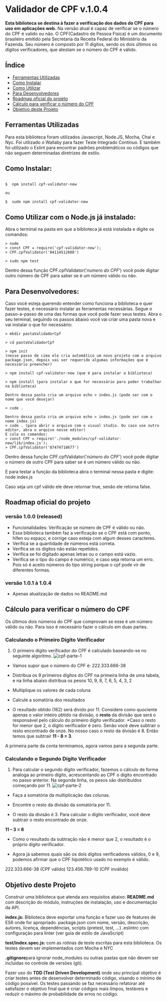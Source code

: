 
# Validador de CPF v.1.0.4

**Esta biblioteca se destina à fazer a verificação dos dados do CPF para uso em aplicações web.**
Na versão atual é capaz de verificar se o número do CPF é valido ou não.
O CPF(Cadastro de Pessoa Física)  é um documento brasileiro emitido pela Secretaria da Receita Federal do Ministério da Fazenda. Seu número é composto por 11 dígitos, sendo os dois últimos os dígitos verificadores, que atestam se o número do CPF é válido. 

## Índice

* [Ferramentas Utilizadas](#Ferramentas-Utilizadas)
* [Como Instalar](#Como-Instalar)
* [Como Utilizar](#Como-Utilizar)
* [Para Desenvolvedores](#Para-Desenvolvedores)
* [Roadmap oficial do projeto](#Roadmap-oficial-do-projeto)
* [Cálculo para verificar o número do CPF](#Cálculo-para-verificar-o-número-do-CPF)
* [Objetivo deste Projeto](#Objetivo-deste-Projeto)

## Ferramentas Utilizadas
Para esta biblioteca foram utilizados Javascript, Node.JS, Mocha, Chai e Nyc.
Foi utilizado o Wallaby para fazer Teste Integrado Contínuo.
E também foi utilizado o Eslint para encontrar padrões problemáticos ou códigos que não seguem determinadas diretrizes de estilo.

## Como Instalar:

```shell

$  npm install cpf-validator-new

ou 

$  sudo npm install cpf-validator-new

```

## Como Utilizar com o Node.js já instalado:
Abra o terminal na pasta em que a biblioteca já está instalada e digite os comandos:
```node
> node
> const CPF = require('cpf-validator-new');
> CPF.cpfValidator('04114512608')

> sudo npm test

```
Dentro dessa função CPF.cpfValidator('*numero do CPF*') você pode digitar outro número de CPF para saber se é um número válido ou não.


## Para Desenvolvedores:
Caso você esteja querendo entender como funciona a biblioteca e quer fazer testes, é necessário instalar as ferramentas necessárias. Segue o passo-a-passo de uma das formas que você pode fazer seus testes.
Abra o seu terminal, seguindo os passos abaixo você vai criar uma pasta nova e vai instalar o que for necessário:

```node
> mkdir pastaValidadorCpf

> cd pastaValidadorCpf

> npm init
(nesse passo de cima ele cria automático um novo projeto com o arquivo package.json, depois vai ser requerido algumas informações que é necessário preencher)

> npm install cpf-validator-new (que é para instalar a biblioteca)

> npm install (para instalar o que for necessário para poder trabalhar na biblioteca)

Dentro dessa pasta cria um arquivo echo > index.js (pode ser com o nome que você desejar)

> code .

Dentro dessa pasta cria um arquivo echo > index.js (pode ser com o nome index.js)
> code . (para abrir o arquivo com o visual studio. Ou caso use outro editor, abra o arquivo nesse editor)
E cole os comandos: 
> const CPF = require('./node_modules/cpf-validator-new/lib/index.js');
> CPF.cpfValidator('87474718677')

```
Dentro dessa função CPF.cpfValidator('*número do CPF*') você pode digitar o número de outro CPF para saber se é um número válido ou não.

E para testar a função da biblioteca abra o terminal nessa pasta e digite: 
node index.js

Caso seja um cpf válido ele deve retornar true, senão ele retorna false.

## Roadmap oficial do projeto
### versão 1.0.0 (released)
- Funcionalidades: Verificação se número de CPF é válido ou não.
- Essa biblioteca também faz a verificação se o CPF está com ponto, hífen ou espaço, e corrige caso esteja com algum desses caracteres.
- Verifica se a quantidade de números está correta.  
- Verifica se os dígitos não estão repetidos.
- Verifica se foi digitado apenas letras ou o campo está vazio.
- Verifica se o tipo do campo é numérico, e caso seja retorna um erro. Pois só é aceito números do tipo string porque o cpf pode vir de diferentes formas.

### versão 1.0.1 à 1.0.4
- Apenas atualização de dados no README.md

## Cálculo para verificar o número do CPF
Os últimos dois números do CPF que comprovam se esse é um número válido ou não. Para isso é necessário fazer o cálculo em duas partes.

### Calculando o Primeiro Dígito Verificador
1. O primeiro dígito verificador do CPF é calculado baseando-se no seguinte algoritmo. 
![cpf-parte-1](images/calculo-cpf-parte-1.jpg)
* Vamos supor que o número do CPF é: 222.333.666-38

* Distribua os 9 primeiros dígitos do CPF na primeira linha de uma tabela, e na linha abaixo distribua os pesos 10, 9, 8, 7, 6, 5, 4, 3, 2

* Multiplique os valores de cada coluna

* Calcule a somatória dos resultados

* O resultado obtido (162) será divido por 11. Considere como quociente apenas o valor inteiro obtido na divisão, o **resto** da divisão que será o responsável pelo cálculo do primeiro dígito verificador.
*Caso o resto for menor que 2, o dígito verificador é zero. Senão você deve subtrair o resto encontrado de onze.
No nosso caso o resto da divisão é 8. Então temos que subtrair **11 - 8 = 3**.

A primeira parte da conta terminamos, agora vamos para a segunda parte.

### Calculando o Segundo Dígito Verificador
1. Para calcular o segundo dígito verificador, fazemos o cálculo de forma análoga ao primeiro dígito, acrescentando ao CPF o dígito encontrado no passo anterior. Na segunda linha, os pesos são distribuídos começando por 11.
![cpf-parte-2](images/calculo-cpf-parte-2.jpg)
* Faça a somatória da multiplicação das colunas.

* Encontre o resto da divisão da somatória por 11.

* O resto da divisão é 3. Para calcular o dígito verificador, você deve subtrair o resto encontrado de onze.

**11 – 3 = 8**

* Como o resultado da subtração não é menor que 2, o resultado é o próprio dígito verificador.

* Agora já sabemos quais são os dois dígitos verificadores válidos, 0 e 9, podemos afirmar que o CPF hipotético usado no exemplo é válido.

222.333.666-38 (CPF válido)
123.456.789-10 (CPF inválido)

## Objetivo deste Projeto
Construir uma biblioteca que atenda aos requisitos abaixo:
**README.md** com descrição do módulo, instruções de instalação, uso e documentação da API.

**index.js:** Biblioteca deve exportar uma função e fazer uso de features de ES6 onde for apropriado.
package.json com nome, versão, descrição, autores, licença, dependências, scripts (pretest, test, ...)
.eslintrc com configuração para linter (ver guia de estilo de JavaScript)

**test/index.spec.js:** com as rotinas de teste escritas para esta biblioteca. Os testes devem ser implementados com Mocha e NYC

**.gitignore**para ignorar node_modules ou outras pastas que não devem ser incluídas no controle de versões (git).

Fazer uso do **TDD (Test Driven Development)** onde seu principal objetivo é criar testes antes de desenvolver determinado código, visando o mínimo de código possível. Os testes passando se faz necessário refatorar até satisfazer o objetivo final que é criar códigos mais limpos, testáveis e reduzir o máximo de probabilidade de erros no código. 
